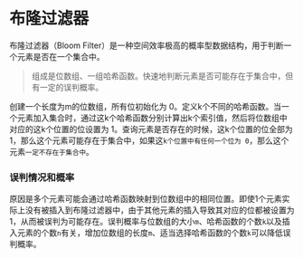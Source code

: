 # 布隆过滤器

布隆过滤器（Bloom Filter）是一种空间效率极高的概率型数据结构，用于判断一个元素是否在一个集合中。

> 组成是位数组、一组哈希函数。快速地判断元素是否可能存在于集合中，但有一定的误判概率。


创建一个长度为m的位数组，所有位初始化为 0。定义k个不同的哈希函数。当一个元素加入集合时，通过这k个哈希函数分别计算出k个索引值，然后将位数组中对应的这k个位置的位设置为 1。查询元素是否存在的时候，这k个位置的位全部为 1，那么这个元素可能存在于集合中，如果这`k个位置中有任何一个位为 0`，那么这个元素`一定不存在于集合中`。


### 误判情况和概率

原因是多个元素可能会通过哈希函数映射到位数组中的相同位置。即使1个元素实际上没有被插入到布隆过滤器中，由于其他元素的插入导致其对应的位都被设置为 1，从而被误判为可能存在。误判概率与位数组的大小`m`、哈希函数的个数`k`以及插入元素的个数`n`有关，增加位数组的长度`m`、适当选择哈希函数的个数`k`可以降低误判概率。